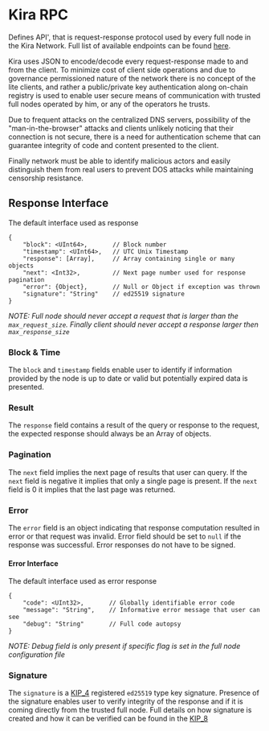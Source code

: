 # Kira RPC

Defines API', that is request-response protocol used by every full node in the Kira Network. Full list of available endpoints can be found [here](./endpoints/README.md).

Kira uses JSON to encode/decode every request-response made to and from the client. To minimize cost of client side operations and due to governance permissioned nature of the network there is no concept of the lite clients, and rather a public/private key authentication along on-chain registry is used to enable user secure means of communication with trusted full nodes operated by him, or any of the operators he trusts.

 Due to frequent attacks on the centralized DNS servers, possibility of the "man-in-the-browser" attacks and clients unlikely noticing that their connection is not secure, there is a need for authentication scheme that can guarantee integrity of code and content presented to the client.

 Finally network must be able to identify malicious actors and easily distinguish them from real users to prevent DOS attacks while maintaining censorship resistance.

## Response Interface

The default interface used as response

```
{
    "block": <UInt64>,       // Block number
    "timestamp": <UInt64>,   // UTC Unix Timestamp
    "response": [Array],     // Array containing single or many objects
    "next": <Int32>,         // Next page number used for response pagination
    "error": {Object},       // Null or Object if exception was thrown
    "signature": "String"    // ed25519 signature
}
```

_NOTE: Full node should never accept a request that is larger than the `max_request_size`. Finally client should never accept a response larger then `max_response_size`_

### Block & Time

The `block` and `timestamp` fields enable user to identify if information provided by the node is up to date or valid but potentially expired data is presented.

### Result

The `response` field contains a result of the query or response to the request, the expected response should always be an Array of objects.

### Pagination

The `next` field implies the next page of results that user can query. If the `next` field is negative it implies that only a single page is present. If the `next` field is 0 it implies that the last page was returned.

### Error

The `error` field is an object indicating that response computation resulted in error or that request was invalid. Error field should be set to `null` if the response was successful. Error responses do not have to be signed.

#### Error Interface

The default interface used as error response

```
{
    "code": <UInt32>,       // Globally identifiable error code
    "message": "String",    // Informative error message that user can see 
    "debug": "String"       // Full code autopsy
}
```

_NOTE: Debug field is only present if specific flag is set in the full node configuration file_

### Signature

The `signature` is a [KIP_4](../iteration-0/kip_4.md) registered `ed25519` type key signature. Presence of the signature enables user to verify integrity of the response and if it is coming directly from the trusted full node. Full details on how signature is created and how it can be verified can be found in the [KIP_8](../iteration-0/kip_8.md)



